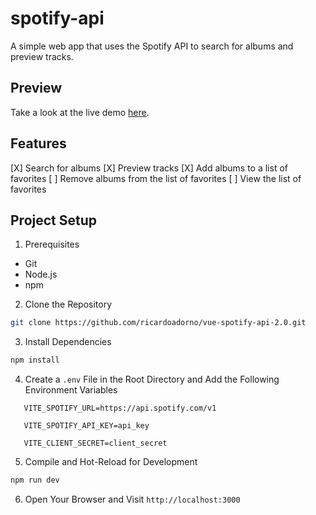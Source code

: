 # spotify-api

A simple web app that uses the Spotify API to search for albums and preview tracks.

## Preview

Take a look at the live demo [here](https://vue-spotify-rest-2.vercel.app/).

## Features

[X] Search for albums
[X] Preview tracks
[X] Add albums to a list of favorites
[ ] Remove albums from the list of favorites
[ ] View the list of favorites

## Project Setup

1. Prerequisites

- Git
- Node.js
- npm

2. Clone the Repository

```sh
git clone https://github.com/ricardoadorno/vue-spotify-api-2.0.git
```

3. Install Dependencies

```sh
npm install
```

4. Create a `.env` File in the Root Directory and Add the Following Environment Variables

```
   VITE_SPOTIFY_URL=https://api.spotify.com/v1

   VITE_SPOTIFY_API_KEY=api_key

   VITE_CLIENT_SECRET=client_secret
```

5. Compile and Hot-Reload for Development

```sh
npm run dev
```

6. Open Your Browser and Visit `http://localhost:3000`
